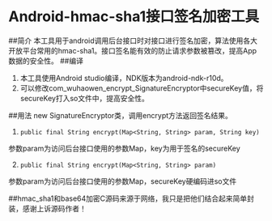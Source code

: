 # Android-hmac-sha1接口签名加密工具
##简介
本工具用于android调用后台接口时对接口进行签名加密，算法使用各大开放平台常用的hmac-sha1。接口签名能有效的防止请求参数被篡改，提高App数据的安全性。
##编译
1. 本工具使用Android studio编译，NDK版本为android-ndk-r10d。
2. 可以修改com_wuhaowen_encrypt_SignatureEncryptor中secureKey值，将secureKey打入so文件中，提高安全性。

##用法
new SignatureEncryptor类，调用encrypt方法返回签名结果。


1. `public final String encrypt(Map<String, String> param, String key)`
  
  参数param为访问后台接口使用的参数Map，key为用于签名的secureKey

2. `public final String encrypt(Map<String, String> param)`

  参数param为访问后台接口使用的参数Map，secureKey硬编码进so文件
  
##hmac_sha1和base64加密C源码来源于网络，我只是把他们结合起来简单封装，感谢上诉源码作者！

